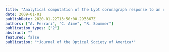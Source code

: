 ```yaml
---
title: "Analytical computation of the Lyot coronagraph response to an extended source"
date: 2009-01-01
publishDate: 2020-01-22T13:50:00.293367Z
authors: ["A. Ferrari", "C. Aime", "R. Soummer"]
publication_types: ["2"]
abstract: ""
featured: false
publication: "*Journal of the Optical Society of America*"
---
```


